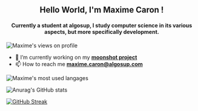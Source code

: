 <h2 align="center"> Hello World, I'm Maxime Caron !</h2> 
<h4 align="center"> Currently a student at algosup, I study computer science in its various aspects, but more specifically development.</h4>

<p align="left"> <img src="https://komarev.com/ghpvc/?username=MaximeAlgosup&color=blueviolet&style=plastic" alt="Maxime's views on profile" /> </p>

- 🔭 I’m currently working on my [**moonshot project**](https://github.com/MaximeAlgosup/Moonshot-Project)
- 📫 How to reach me **maxime.caron@algosup.com**

<p align="left"> <img src="https://github-readme-stats.vercel.app/api/top-langs/?username=MaximeAlgosup&show_icons=true&locale=en&layout=compact" alt="Maxime's most used langages" /> </p>

![Anurag's GitHub stats](https://github-readme-stats.vercel.app/api?username=MaximeAlgosup&show_icons=true&theme=radical)

<a href="https://git.io/streak-stats"><img src="https://github-readme-streak-stats.herokuapp.com?user=MaximeAlgosup&theme=dark" alt="GitHub Streak" /></a>
